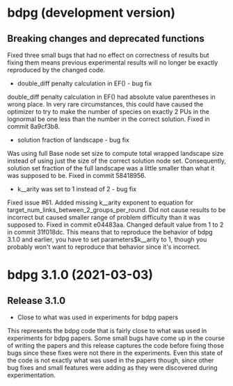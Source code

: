 # bdpg (development version)

## Breaking changes and deprecated functions

Fixed three small bugs that had no effect on correctness of results but fixing them means previous experimental results will no longer be exactly reproduced by the changed code.  

* double_diff penalty calculation in EF() - bug fix

double_diff penalty calculation in EF() had absolute value parentheses in wrong place.  In very rare circumstances, this could have caused the optimizer to try to make the number of species on exactly 2 PUs in the lognormal be one less than the number in the correct solution.  Fixed in commit 8a9cf3b8.  

* solution fraction of landscape - bug fix

Was using full Base node set size to compute total wrapped landscape size instead of using just the size of the correct solution node set.  Consequently, solution set fraction of the full landscape was a little smaller than what it was supposed to be.   Fixed in commit 58418956.

* k__arity was set to 1 instead of 2 - bug fix

Fixed issue #61.  Added missing k__arity exponent to equation for target_num_links_between_2_groups_per_round.  Did not cause results to be incorrect but caused smaller range of problem difficulty than it was supposed to.  Fixed in commit e04483aa.  Changed default value from 1 to 2 in commit 31f018dc.  This means that to reproduce the behavior of bdpg 3.1.0 and earlier, you have to set parameters$k__arity to 1, though you probably won't want to reproduce that behavior since it's incorrect.

# bdpg 3.1.0  (2021-03-03)

## Release 3.1.0

* Close to what was used in experiments for bdpg papers

This represents the bdpg code that is fairly close to what was used in experiments for bdpg papers. Some small bugs have come up in the course of writing the papers and this release captures the code before fixing those bugs since these fixes were not there in the experiments. Even this state of the code is not exactly what was used in the papers though, since other bug fixes and small features were adding as they were discovered during experimentation.

